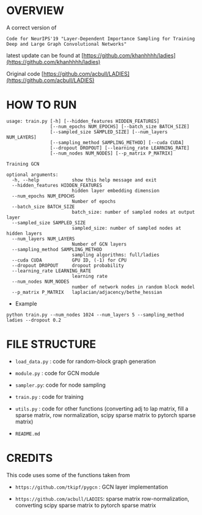 # OVERVIEW

A correct version of 

`Code for NeurIPS'19 "Layer-Dependent Importance Sampling for Training Deep and Large Graph Convolutional Networks"`

latest update can be found at [https://github.com/khanhhhh/ladies](https://github.com/khanhhhh/ladies)

Original code [https://github.com/acbull/LADIES](https://github.com/acbull/LADIES)

# HOW TO RUN

```
usage: train.py [-h] [--hidden_features HIDDEN_FEATURES]
                [--num_epochs NUM_EPOCHS] [--batch_size BATCH_SIZE]
                [--sampled_size SAMPLED_SIZE] [--num_layers NUM_LAYERS]
                [--sampling_method SAMPLING_METHOD] [--cuda CUDA]
                [--dropout DROPOUT] [--learning_rate LEARNING_RATE]
                [--num_nodes NUM_NODES] [--p_matrix P_MATRIX]

Training GCN

optional arguments:
  -h, --help            show this help message and exit
  --hidden_features HIDDEN_FEATURES
                        hidden layer embedding dimension
  --num_epochs NUM_EPOCHS
                        Number of epochs
  --batch_size BATCH_SIZE
                        batch_size: number of sampled nodes at output layer
  --sampled_size SAMPLED_SIZE
                        sampled_size: number of sampled nodes at hidden layers
  --num_layers NUM_LAYERS
                        Number of GCN layers
  --sampling_method SAMPLING_METHOD
                        sampling algorithms: full/ladies
  --cuda CUDA           GPU ID, (-1) for CPU
  --dropout DROPOUT     dropout probability
  --learning_rate LEARNING_RATE
                        learning rate
  --num_nodes NUM_NODES
                        number of network nodes in random block model
  --p_matrix P_MATRIX   laplacian/adjacency/bethe_hessian
```

- Example
```
python train.py --num_nodes 1024 --num_layers 5 --sampling_method ladies --dropout 0.2
```

# FILE STRUCTURE

- `load_data.py` : code for random-block graph generation

-  `module.py` : code for GCN module

- `sampler.py`: code for node sampling

- `train.py` : code for training

- `utils.py` : code for other functions (converting adj to lap matrix, fill a sparse matrix, row normalization, scipy sparse matrix to pytorch sparse matrix)

- `README.md`

# CREDITS 

This code uses some of the functions taken from 

- `https://github.com/tkipf/pygcn` : GCN layer implementation

- `https://github.com/acbull/LADIES`: sparse matrix row-normalization, converting scipy sparse matrix to pytorch sparse matrix
